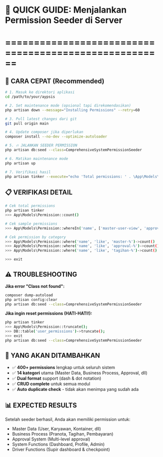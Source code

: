 # 🔑 QUICK GUIDE: Menjalankan Permission Seeder di Server

# ======================================================

## 🚀 CARA CEPAT (Recommended)

```bash
# 1. Masuk ke direktori aplikasi
cd /path/to/your/aypsis

# 2. Set maintenance mode (opsional tapi direkomendasikan)
php artisan down --message="Installing Permissions" --retry=60

# 3. Pull latest changes dari git
git pull origin main

# 4. Update composer jika diperlukan
composer install --no-dev --optimize-autoloader

# 5. 🔥 JALANKAN SEEDER PERMISSION
php artisan db:seed --class=ComprehensiveSystemPermissionSeeder

# 6. Matikan maintenance mode
php artisan up

# 7. Verifikasi hasil
php artisan tinker --execute="echo 'Total permissions: ' . \App\Models\Permission::count();"
```

## 📋 VERIFIKASI DETAIL

```bash
# Cek total permissions
php artisan tinker
>>> App\Models\Permission::count()

# Cek sample permissions
>>> App\Models\Permission::whereIn('name', ['master-user-view', 'approval-dashboard', 'supir-dashboard'])->pluck('name', 'description')

# Cek permission by category
>>> App\Models\Permission::where('name', 'like', 'master-%')->count()
>>> App\Models\Permission::where('name', 'like', 'approval-%')->count()
>>> App\Models\Permission::where('name', 'like', 'tagihan-%')->count()

>>> exit
```

## ⚠️ TROUBLESHOOTING

**Jika error "Class not found":**

```bash
composer dump-autoload
php artisan config:clear
php artisan db:seed --class=ComprehensiveSystemPermissionSeeder
```

**Jika ingin reset permissions (HATI-HATI!):**

```bash
php artisan tinker
>>> App\Models\Permission::truncate();
>>> DB::table('user_permissions')->truncate();
>>> exit
php artisan db:seed --class=ComprehensiveSystemPermissionSeeder
```

## 🎯 YANG AKAN DITAMBAHKAN

-   ✅ **400+ permissions** lengkap untuk seluruh sistem
-   ✅ **14 kategori** utama (Master Data, Business Process, Approval, dll)
-   ✅ **Dual format** support (dash & dot notation)
-   ✅ **CRUD complete** untuk semua modul
-   ✅ **Auto duplicate check** - tidak akan menimpa yang sudah ada

## 📊 EXPECTED RESULTS

Setelah seeder berhasil, Anda akan memiliki permission untuk:

-   Master Data (User, Karyawan, Kontainer, dll)
-   Business Process (Pranota, Tagihan, Pembayaran)
-   Approval System (Multi-level approval)
-   System Functions (Dashboard, Profile, Admin)
-   Driver Functions (Supir dashboard & checkpoint)
